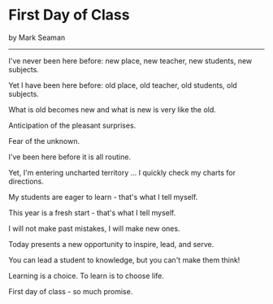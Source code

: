 # First Day of Class

by Mark Seaman

---

I've never been here before: new place, new teacher, new students, new subjects.

Yet I have been here before: old place, old teacher, old students, old subjects.

What is old becomes new and what is new is very like the old.

Anticipation of the pleasant surprises.

Fear of the unknown.

I've been here before it is all routine.

Yet, I'm entering uncharted territory ... I quickly check my charts for directions.

My students are eager to learn - that's what I tell myself.

This year is a fresh start - that's what I tell myself.

I will not make past mistakes, I will make new ones.

Today presents a new opportunity to inspire, lead, and serve.

You can lead a student to knowledge, but you can't make them think!

Learning is a choice.  To learn is to choose life.

First day of class - so much promise.